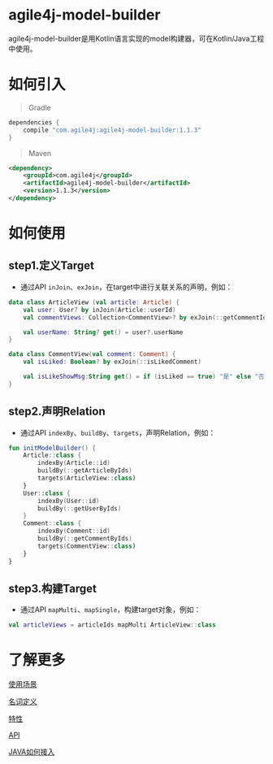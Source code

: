 # agile4j-model-builder

agile4j-model-builder是用Kotlin语言实现的model构建器，可在Kotlin/Java工程中使用。

# 如何引入

>Gradle
```groovy
dependencies {
    compile "com.agile4j:agile4j-model-builder:1.1.3"
}
```
>Maven
```xml
<dependency>
    <groupId>com.agile4j</groupId>
    <artifactId>agile4j-model-builder</artifactId>
    <version>1.1.3</version>
</dependency>
```

# 如何使用

## step1.定义Target
* 通过API `inJoin`、`exJoin`，在target中进行关联关系的声明，例如：
```Kotlin
data class ArticleView (val article: Article) {
    val user: User? by inJoin(Article::userId)
    val commentViews: Collection<CommentView>? by exJoin(::getCommentIdsByArticleIds)

    val userName: String? get() = user?.userName
}

data class CommentView(val comment: Comment) {
    val isLiked: Boolean? by exJoin(::isLikedComment)

    val isLikeShowMsg:String get() = if (isLiked == true) "是" else "否"
}
```

## step2.声明Relation
* 通过API `indexBy`、`buildBy`、`targets`，声明Relation，例如：
```Kotlin
fun initModelBuilder() {
    Article::class {
        indexBy(Article::id)
        buildBy(::getArticleByIds)
        targets(ArticleView::class)
    }
    User::class {
        indexBy(User::id)
        buildBy(::getUserByIds)
    }
    Comment::class {
        indexBy(Comment::id)
        buildBy(::getCommentByIds)
        targets(CommentView::class)
    }
}
```

## step3.构建Target
* 通过API `mapMulti`、`mapSingle`，构建target对象，例如：
```Kotlin
val articleViews = articleIds mapMulti ArticleView::class
```

# 了解更多

[使用场景](readme/README_SCENARIO.md)

[名词定义](readme/README_TERM.md)

[特性](readme/README_FEATURE.md)

[API](readme/README_API.md)

[JAVA如何接入](readme/README_JAVA.md)